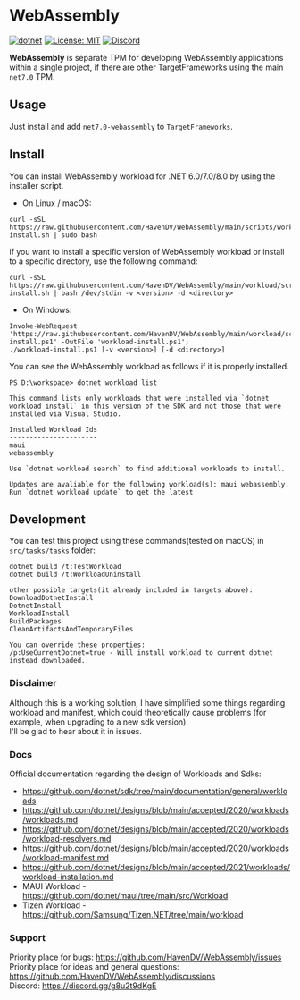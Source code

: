 # WebAssembly

[![dotnet](https://github.com/HavenDV/WebAssembly/actions/workflows/dotnet.yml/badge.svg?branch=main)](https://github.com/HavenDV/WebAssembly/actions/workflows/dotnet.yml)
[![License: MIT](https://img.shields.io/github/license/HavenDV/WebAssembly)](https://github.com/HavenDV/WebAssembly/blob/main/LICENSE.txt)
[![Discord](https://img.shields.io/discord/1115206893015662663?label=Discord&logo=discord&logoColor=white&color=d82679)](https://discord.gg/Ca2xhfBf3v)

<b>WebAssembly</b> is separate TPM for developing WebAssembly applications within a single project, if there are other TargetFrameworks using the main `net7.0` TPM.

## Usage
Just install and add `net7.0-webassembly` to `TargetFrameworks`.

## Install
You can install WebAssembly workload for .NET 6.0/7.0/8.0 by using the installer script.
- On Linux / macOS:
```
curl -sSL https://raw.githubusercontent.com/HavenDV/WebAssembly/main/scripts/workload-install.sh | sudo bash
```
if you want to install a specific version of WebAssembly workload or install to a specific directory, use the following command:
```
curl -sSL https://raw.githubusercontent.com/HavenDV/WebAssembly/main/workload/scripts/workload-install.sh | bash /dev/stdin -v <version> -d <directory>
```
- On Windows:
```
Invoke-WebRequest 'https://raw.githubusercontent.com/HavenDV/WebAssembly/main/workload/scripts/workload-install.ps1' -OutFile 'workload-install.ps1';
./workload-install.ps1 [-v <version>] [-d <directory>]
```
You can see the WebAssembly workload as follows if it is properly installed.
```
PS D:\workspace> dotnet workload list

This command lists only workloads that were installed via `dotnet workload install` in this version of the SDK and not those that were installed via Visual Studio.

Installed Workload Ids
----------------------
maui
webassembly

Use `dotnet workload search` to find additional workloads to install.

Updates are avaliable for the following workload(s): maui webassembly. Run `dotnet workload update` to get the latest  
```

## Development
You can test this project using these commands(tested on macOS) in `src/tasks/tasks` folder:
```
dotnet build /t:TestWorkload
dotnet build /t:WorkloadUninstall

other possible targets(it already included in targets above):
DownloadDotnetInstall
DotnetInstall
WorkloadInstall
BuildPackages
CleanArtifactsAndTemporaryFiles

You can override these properties:
/p:UseCurrentDotnet=true - Will install workload to current dotnet instead downloaded.
```

### Disclaimer
Although this is a working solution, I have simplified some things regarding workload and manifest,
which could theoretically cause problems (for example, when upgrading to a new sdk version).  
I'll be glad to hear about it in issues.

### Docs
Official documentation regarding the design of Workloads and Sdks:
- https://github.com/dotnet/sdk/tree/main/documentation/general/workloads
- https://github.com/dotnet/designs/blob/main/accepted/2020/workloads/workloads.md
- https://github.com/dotnet/designs/blob/main/accepted/2020/workloads/workload-resolvers.md
- https://github.com/dotnet/designs/blob/main/accepted/2020/workloads/workload-manifest.md
- https://github.com/dotnet/designs/blob/main/accepted/2021/workloads/workload-installation.md
- MAUI Workload - https://github.com/dotnet/maui/tree/main/src/Workload
- Tizen Workload - https://github.com/Samsung/Tizen.NET/tree/main/workload

### Support
Priority place for bugs: https://github.com/HavenDV/WebAssembly/issues  
Priority place for ideas and general questions: https://github.com/HavenDV/WebAssembly/discussions  
Discord: https://discord.gg/g8u2t9dKgE  